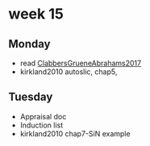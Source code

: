 # week 15

## Monday
- read [ClabbersGrueneAbrahams2017](/readings/papers/#clabbersgrueneabrahams2017)
- kirkland2010 autoslic, chap5,


## Tuesday
- Appraisal doc
- Induction list
- kirkland2010 chap7-SiN example
